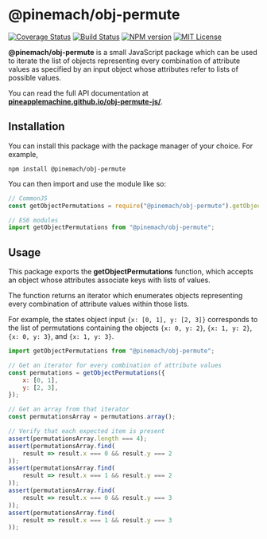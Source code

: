 # @pinemach/obj-permute

[![Coverage Status][coverage-image]][coverage-url]
[![Build Status][travis-image]][travis-url]
[![NPM version][npm-version-image]][npm-url]
[![MIT License][license-image]][license]

**@pinemach/obj-permute** is a small JavaScript package which can be used
to iterate the list of objects representing every combination of attribute
values as specified by an input object whose attributes refer to lists of
possible values.

You can read the full API documentation at 
**[pineapplemachine.github.io/obj-permute-js/](https://pineapplemachine.github.io/obj-permute-js/)**.

[license-image]: http://img.shields.io/badge/license-MIT-blue.svg
[license]: https://github.com/pineapplemachine/obj-permute-js/blob/master/LICENSE

[travis-url]: https://travis-ci.org/pineapplemachine/obj-permute-js
[travis-image]: https://travis-ci.org/pineapplemachine/obj-permute-js.svg?branch=master

[npm-url]: https://www.npmjs.com/package/@pinemach/obj-permute
[npm-version-image]: https://badge.fury.io/js/%40pinemach%2Fobj-permute.svg

[coverage-url]: https://coveralls.io/github/pineapplemachine/obj-permute-js?branch=master
[coverage-image]: https://coveralls.io/repos/github/pineapplemachine/obj-permute-js/badge.svg?branch=master

## Installation

You can install this package with the package manager of your choice. For example,

```
npm install @pinemach/obj-permute
```

You can then import and use the module like so:

``` js
// CommonJS
const getObjectPermutations = require("@pinemach/obj-permute").getObjectPermutations;
```

``` js
// ES6 modules
import getObjectPermutations from "@pinemach/obj-permute";
```

## Usage

This package exports the **getObjectPermutations** function, which
accepts an object whose attributes associate keys with lists of values.

The function returns an iterator which enumerates objects representing
every combination of attribute values within those lists.

For example, the states object input `{x: [0, 1], y: [2, 3]}` corresponds
to the list of permutations containing the objects
`{x: 0, y: 2}`, `{x: 1, y: 2}`, `{x: 0, y: 3}`, and `{x: 1, y: 3}`.

``` js
import getObjectPermutations from "@pinemach/obj-permute";

// Get an iterator for every combination of attribute values
const permutations = getObjectPermutations({
    x: [0, 1],
    y: [2, 3],
});

// Get an array from that iterator
const permutationsArray = permutations.array();

// Verify that each expected item is present
assert(permutationsArray.length === 4);
assert(permutationsArray.find(
    result => result.x === 0 && result.y === 2
));
assert(permutationsArray.find(
    result => result.x === 1 && result.y === 2
));
assert(permutationsArray.find(
    result => result.x === 0 && result.y === 3
));
assert(permutationsArray.find(
    result => result.x === 1 && result.y === 3
));
```
